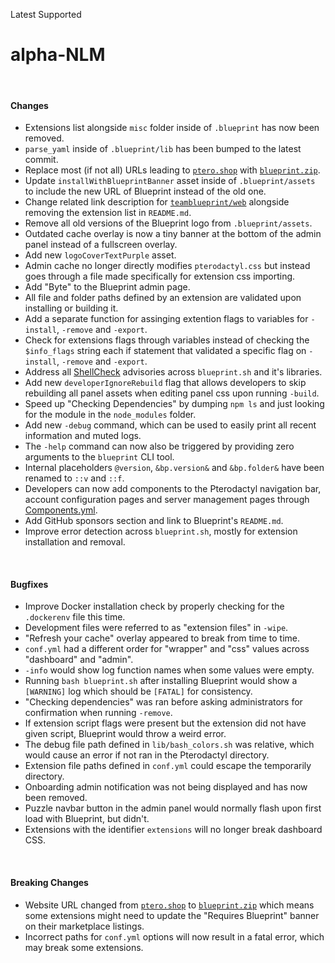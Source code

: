 <span class="badge bg-success-subtle border border-success-subtle text-success-emphasis rounded-pill"><i class="bi bi-check-lg"></i> Latest</span>
<span class="badge bg-primary-subtle border border-primary-subtle text-primary-emphasis rounded-pill"><i class="bi bi-hash"></i> Supported</span>
# alpha-NLM
<br/>

#### Changes
- Extensions list alongside `misc` folder inside of `.blueprint` has now been removed.
- `parse_yaml` inside of `.blueprint/lib` has been bumped to the latest commit.
- Replace most (if not all) URLs leading to [`ptero.shop`](https://ptero.shop) with [`blueprint.zip`](https://blueprint.zip).
- Update `installWithBlueprintBanner` asset inside of `.blueprint/assets` to include the new URL of Blueprint instead of the old one.
- Change related link description for [`teamblueprint/web`](https://github.com/teamblueprint/web) alongside removing the extension list in `README.md`.
- Remove all old versions of the Blueprint logo from `.blueprint/assets`.
- Outdated cache overlay is now a tiny banner at the bottom of the admin panel instead of a fullscreen overlay.
- Add new `logoCoverTextPurple` asset.
- Admin cache no longer directly modifies `pterodactyl.css` but instead goes through a file made specifically for extension css importing.
- Add "Byte" to the Blueprint admin page.
- All file and folder paths defined by an extension are validated upon installing or building it.
- Add a separate function for assinging extention flags to variables for `-install`, `-remove` and `-export`.
- Check for extensions flags through variables instead of checking the `$info_flags` string each if statement that validated a specific flag on `-install`, `-remove` and `-export`.
- Address all [ShellCheck](https://www.shellcheck.net/wiki/) advisories across `blueprint.sh` and it's libraries.
- Add new `developerIgnoreRebuild` flag that allows developers to skip rebuilding all panel assets when editing panel css upon running `-build`.
- Speed up "Checking Dependencies" by dumping `npm ls` and just looking for the module in the `node_modules` folder.
- Add new `-debug` command, which can be used to easily print all recent information and muted logs.
- The `-help` command can now also be triggered by providing zero arguments to the `blueprint` CLI tool.
- Internal placeholders `@version`, `&bp.version&` and `&bp.folder&` have been renamed to `::v` and `::f`.
- Developers can now add components to the Pterodactyl navigation bar, account configuration pages and server management pages through [Components.yml](?page=documentation/componentsyml). 
- Add GitHub sponsors section and link to Blueprint's `README.md`.
- Improve error detection across `blueprint.sh`, mostly for extension installation and removal.

<br/>

#### Bugfixes
- Improve Docker installation check by properly checking for the `.dockerenv` file this time.
- Development files were referred to as "extension files" in `-wipe`.
- "Refresh your cache" overlay appeared to break from time to time.
- `conf.yml` had a different order for "wrapper" and "css" values across "dashboard" and "admin".
- `-info` would show log function names when some values were empty.
- Running `bash blueprint.sh` after installing Blueprint would show a `[WARNING]` log which should be `[FATAL]` for consistency.
- "Checking dependencies" was ran before asking administrators for confirmation when running `-remove`.
- If extension script flags were present but the extension did not have given script, Blueprint would throw a weird error.
- The debug file path defined in `lib/bash_colors.sh` was relative, which would cause an error if not ran in the Pterodactyl directory.
- Extension file paths defined in `conf.yml` could escape the temporarily directory.
- Onboarding admin notification was not being displayed and has now been removed.
- Puzzle navbar button in the admin panel would normally flash upon first load with Blueprint, but didn't.
- Extensions with the identifier `extensions` will no longer break dashboard CSS.

<br/>

#### Breaking Changes
- Website URL changed from [`ptero.shop`](https://ptero.shop) to [`blueprint.zip`](https://blueprint.zip) which means some extensions might need to update the "Requires Blueprint" banner on their marketplace listings.
- Incorrect paths for `conf.yml` options will now result in a fatal error, which may break some extensions.